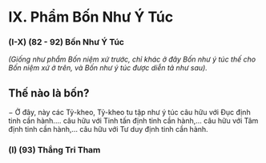 # IX. Phẩm Bốn Như Ý Túc

### (I-X) (82 - 92) Bốn Như Ý Túc

_(Giống như phẩm Bốn niệm xứ trước, chỉ khác ở đây Bốn như ý túc thế cho Bốn niệm xứ ở trên, và Bốn_
_như ý túc được diễn tả như sau)._

## Thế nào là bốn?

− Ở đây, này các Tỷ-kheo, Tỷ-kheo tu tập như ý túc câu hữu với Ðục định tinh cần hành.... câu hữu với
Tinh tấn định tinh cần hành,... câu hữu với Tâm định tinh cần hành,... câu hữu với Tư duy định tinh cần
hành.

### (I) (93) Thắng Tri Tham


